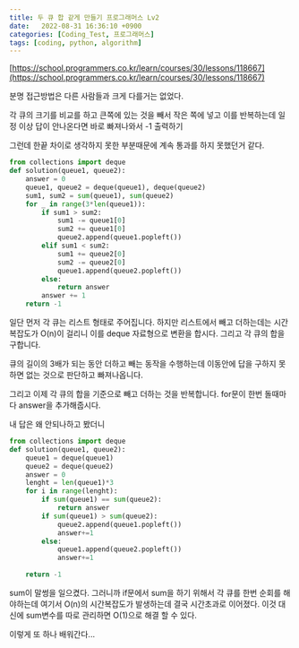 ```yaml
---
title: 두 큐 합 같게 만들기 프로그래머스 Lv2
date:   2022-08-31 16:36:10 +0900
categories: [Coding_Test, 프로그래머스]
tags: [coding, python, algorithm]
---
```


[https://school.programmers.co.kr/learn/courses/30/lessons/118667](https://school.programmers.co.kr/learn/courses/30/lessons/118667)

분명 접근방법은 다른 사람들과 크게 다를거는 없었다.

각 큐의 크기를 비교를 하고 큰쪽에 있는 것을 빼서 작은 쪽에 넣고 이를 반복하는데 일정 이상 답이 안나온다면 바로 빠져나와서 -1 출력하기

그런데 한끝 차이로 생각하지 못한 부분때문에 계속 통과를 하지 못했던거 같다.

```py
from collections import deque
def solution(queue1, queue2):
    answer = 0
    queue1, queue2 = deque(queue1), deque(queue2)
    sum1, sum2 = sum(queue1), sum(queue2)
    for _ in range(3*len(queue1)):
        if sum1 > sum2:
            sum1 -= queue1[0]
            sum2 += queue1[0]
            queue2.append(queue1.popleft())
        elif sum1 < sum2:
            sum1 += queue2[0]
            sum2 -= queue2[0]
            queue1.append(queue2.popleft())
        else:
            return answer
        answer += 1
    return -1
```

일단 먼저 각 큐는 리스트 형태로 주어집니다. 하지만 리스트에서 빼고 더하는데는 시간복잡도가 O(n)이 걸리니 이를 deque 자료형으로 변환을 합시다. 그리고 각 큐의 합을 구합니다.


큐의 길이의 3배가 되는 동안 더하고 빼는 동작을 수행하는데 이동안에 답을 구하지 못하면 없는 것으로 판단하고 빠져나옵니다.


그리고 이제 각 큐의 합을 기준으로 빼고 더하는 것을 반복합니다. for문이 한번 돌때마다 answer을 추가해줍시다.


내 답은 왜 안되나하고 봤더니

```py
from collections import deque
def solution(queue1, queue2):
    queue1 = deque(queue1)
    queue2 = deque(queue2)
    answer = 0
    lenght = len(queue1)*3
    for i in range(lenght):
        if sum(queue1) == sum(queue2):
            return answer
        if sum(queue1) > sum(queue2):
            queue2.append(queue1.popleft())
            answer+=1
        else:
            queue1.append(queue2.popleft())
            answer+=1
    
    return -1
```

sum이 말썽을 일으켰다. 그러니까 if문에서 sum을 하기 위해서 각 큐를 한번 순회를 해야하는데 여기서 O(n)의 시간복잡도가 발생하는데 결국 시간초과로 이어졌다. 이것 대신에 sum변수를 따로 관리하면 O(1)으로 해결 할 수 있다.

이렇게 또 하나 배워간다...